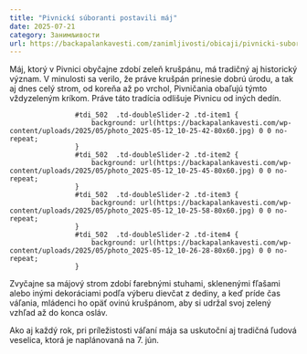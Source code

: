 ```yaml
---
title: "Pivnickí súboranti postavili máj"
date: 2025-07-21
category: Занимљивости
url: https://backapalankavesti.com/zanimljivosti/obicaji/pivnicki-suboranti-postavili-maj-2/
---
```


Máj, ktorý v Pivnici obyčajne zdobí zeleň krušpánu, má tradičný aj historický význam. V minulosti sa verilo, že práve krušpán prinesie dobrú úrodu, a tak aj dnes celý strom, od koreňa až po vrchol, Pivničania obaľujú týmto vždyzeleným kríkom. Práve táto tradícia odlišuje Pivnicu od iných dedín.

                
                    
                    #tdi_502  .td-doubleSlider-2 .td-item1 {
                        background: url(https://backapalankavesti.com/wp-content/uploads/2025/05/photo_2025-05-12_10-25-42-80x60.jpg) 0 0 no-repeat;
                    }
                    #tdi_502  .td-doubleSlider-2 .td-item2 {
                        background: url(https://backapalankavesti.com/wp-content/uploads/2025/05/photo_2025-05-12_10-25-45-80x60.jpg) 0 0 no-repeat;
                    }
                    #tdi_502  .td-doubleSlider-2 .td-item3 {
                        background: url(https://backapalankavesti.com/wp-content/uploads/2025/05/photo_2025-05-12_10-25-58-80x60.jpg) 0 0 no-repeat;
                    }
                    #tdi_502  .td-doubleSlider-2 .td-item4 {
                        background: url(https://backapalankavesti.com/wp-content/uploads/2025/05/photo_2025-05-12_10-26-28-80x60.jpg) 0 0 no-repeat;
                    }

Zvyčajne sa májový strom zdobí farebnými stuhami, sklenenými fľašami alebo inými dekoráciami podľa výberu dievčat z dediny, a keď príde čas váľania, mládenci ho opäť ovinú krušpánom, aby si udržal svoj zelený vzhľad až do konca osláv.

Ako aj každý rok, pri príležistosti váľaní mája sa uskutoční aj tradičná ľudová veselica, ktorá je naplánovaná na 7. jún.
